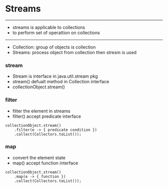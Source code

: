 # Streams
---
* streams is applicable to collections 
* to perform set of operattion on collections 

---

* Collection: group of objects is collection 
* Streams: process object from collection then stresm is used 

### stream
* Stream is interface in java.util.stream pkg 
* stream() defualt method in Collection interface 
* collectionObject.stream() 


### filter 
* filter the element in streams 
* filter() accept predicate interface 
```
collectionObject.stream()
	.filter(e -> { predicate condition })
	.collect(Collectors.toList());
```

### map 
* convert the element state 
* map() accept function interface
```
collectionObject.stream()
	.map(e -> { function })
	.collect(Collectors.toList());
```

